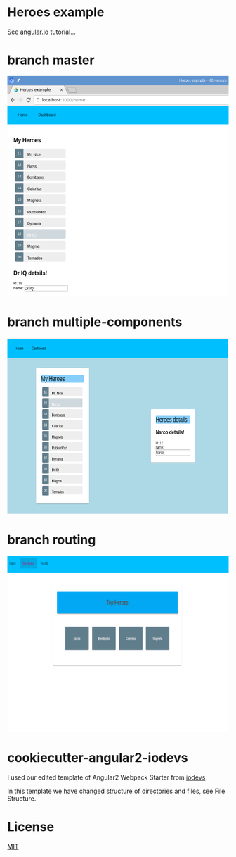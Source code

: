 # Heroes example
See [angular.io](https://angular.io) tutorial...

# branch master
<img src="https://github.com/ondrej-tucek/angular2-heroes-example/blob/master/src/assets/img/app-screen.png?raw=true" height="500">

# branch multiple-components
<img src="https://github.com/ondrej-tucek/angular2-heroes-example/blob/master/src/assets/img/app-screen_multiple-components.png?raw=true" height="400">

# branch routing
<img src="https://github.com/ondrej-tucek/angular2-heroes-example/blob/master/src/assets/img/app-screen_routing.png?raw=true" height="400">

# cookiecutter-angular2-iodevs
I used our edited template of Angular2 Webpack Starter from [iodevs](https://github.com/iodevs/cookiecutter-angular2-iodevs).

In this template we have changed structure of directories and files, see File Structure.



# License
 [MIT](/LICENSE)
